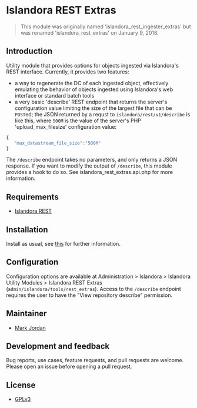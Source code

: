 # Islandora REST Extras

> This module was originally named 'islandora_rest_ingester_extras' but was renamed 'islandora_rest_extras' on January 9, 2018.

## Introduction

Utility module that provides options for objects ingested via Islandora's REST interface. Currently, it provides two features:

* a way to regenerate the DC of each ingested object, effectively emulating the behavior of objects ingested using Islandora's web interface or standard batch tools
* a very basic 'describe' REST endpoint that returns the server's configuration value limiting the size of the largest file that can be `POST`ed; the JSON returned by a requst to `islandora/rest/v1/describe` is like this, where `500M` is the value of the server's PHP 'upload_max_filesize' configuration value:

```javascript
{
   "max_datastream_file_size":"500M"
}
```

The `/describe` endpoint takes no parameters, and only returns a JSON response. If you want to modify the output of `/describe`, this module provides a hook to do so. See islandora_rest_extras.api.php for more information.

## Requirements

* [Islandora REST](https://github.com/discoverygarden/islandora_rest)

## Installation

Install as usual, see [this](https://drupal.org/documentation/install/modules-themes/modules-7) for further information.

## Configuration

Configuration options are available at Administration > Islandora > Islandora Utility Modules > Islandora REST Extras (`admin/islandora/tools/rest_extras`). Access to the `/describe` endpoint requires the user to have the "View repository describe" permission.

## Maintainer

* [Mark Jordan](https://github.com/mjordan)

## Development and feedback

Bug reports, use cases, feature requests, and pull requests are welcome. Please open an issue before opening a pull request.

## License

* [GPLv3](http://www.gnu.org/licenses/gpl-3.0.txt)
